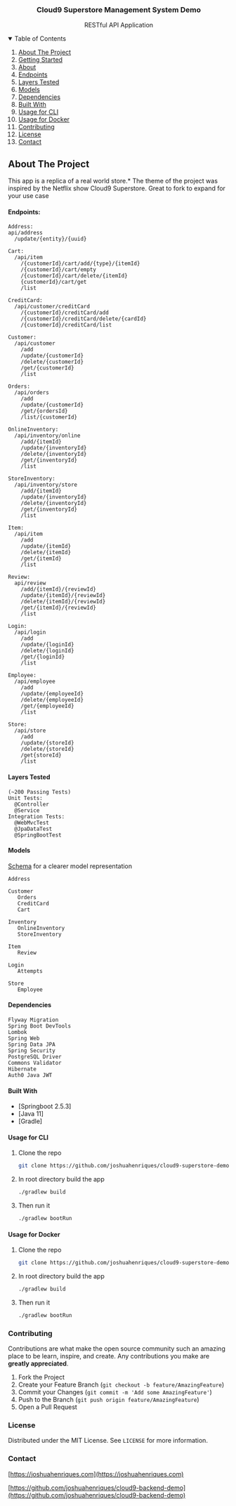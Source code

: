 <p align="center">
  <h3 align="center">Cloud9 Superstore Management System Demo</h3>

<p align="center">
    RESTful API Application

<details open="open">
  <summary>Table of Contents</summary>
  <ol>
    <li>
      <a href="#about-the-project">About The Project</a>
    </li>
    <li>
      <a href="#getting-started">Getting Started</a>
    </li>
    <li><a href="#about-the-project">About</a></li>
    <li><a href="#endpoints">Endpoints</a></li>
    <li><a href="#layers-tested">Layers Tested</a></li>
    <li><a href="#models">Models</a></li>
    <li><a href="#dependencies">Dependencies</a></li>
    <li><a href="#built-with">Built With</a></li>
    <li><a href="#usage-for-cli">Usage for CLI</a></li>
    <li><a href="#usage-for-docker">Usage for Docker</a></li>
    <li><a href="#contributing">Contributing</a></li>
    <li><a href="#license">License</a></li>
    <li><a href="#contact">Contact</a></li>
  </ol>
</details>

<!-- ABOUT THE PROJECT -->
## About The Project
This app is a replica of a real world store.* The theme of the project was inspired by the Netflix show Cloud9 Superstore. Great to fork to expand for your use case

#### Endpoints:
```
Address:
api/address
  /update/{entity}/{uuid}

Cart:
  /api/item
    /{customerId}/cart/add/{type}/{itemId}
    /{customerId}/cart/empty
    /{customerId}/cart/delete/{itemId}
    {customerId}/cart/get
    /list

CreditCard:
  /api/customer/creditCard
    /{customerId}/creditCard/add
    /{customerId}/creditCard/delete/{cardId}
    /{customerId}/creditCard/list

Customer:
  /api/customer
    /add
    /update/{customerId}
    /delete/{customerId}
    /get/{customerId}
    /list

Orders:
  /api/orders
    /add
    /update/{customerId}
    /get/{ordersId}
    /list/{customerId}

OnlineInventory:
  /api/inventory/online
    /add/{itemId}
    /update/{inventoryId}
    /delete/{inventoryId}
    /get/{inventoryId}
    /list

StoreInventory:
  /api/inventory/store
    /add/{itemId}
    /update/{inventoryId}
    /delete/{inventoryId}
    /get/{inventoryId}
    /list

Item:
  /api/item
    /add
    /update/{itemId}
    /delete/{itemId}
    /get/{itemId}
    /list

Review:
  api/review
    /add/{itemId}/{reviewId}
    /update/{itemId}/{reviewId}
    /delete/{itemId}/{reviewId}
    /get/{itemId}/{reviewId}
    /list

Login:
  /api/login
    /add
    /update/{loginId}
    /delete/{loginId}
    /get/{loginId}
    /list

Employee:
  /api/employee
    /add
    /update/{employeeId}
    /delete/{employeeId}
    /get/{employeeId}
    /list
    
Store:
  /api/store
    /add
    /update/{storeId}
    /delete/{storeId}
    /get{storeId}
    /list
```

#### Layers Tested
```
(~200 Passing Tests)
Unit Tests:
  @Controller 
  @Service
Integration Tests:
  @WebMvcTest
  @JpaDataTest
  @SpringBootTest 
```

#### Models
<a href="https://github.com/JoshuaHenriques/cloud9-superstore-backend-demo/blob/master/src/main/resources/db/migration/V0_0_1__create_cloud9_schema.sql">Schema</a> for a clearer model representation
```
Address

Customer
   Orders
   CreditCard
   Cart
   
Inventory
   OnlineInventory
   StoreInventory
   
Item
   Review
   
Login
   Attempts
   
Store
   Employee
```

#### Dependencies
```
Flyway Migration
Spring Boot DevTools
Lombok
Spring Web
Spring Data JPA
Spring Security
PostgreSQL Driver
Commons Validator
Hibernate
Auth0 Java JWT
```

#### Built With
* [Springboot 2.5.3]
* [Java 11]
* [Gradle]

#### Usage for CLI
1. Clone the repo
   ```sh
   git clone https://github.com/joshuahenriques/cloud9-superstore-demo.git
   ```
3. In root directory build the app
   ```sh
   ./gradlew build
   ```
4. Then run it
   ```sh
   ./gradlew bootRun
   ```

#### Usage for Docker
1. Clone the repo
   ```sh
   git clone https://github.com/joshuahenriques/cloud9-superstore-demo.git
   ```
3. In root directory build the app
   ```sh
   ./gradlew build
   ```
4. Then run it
   ```sh
   ./gradlew bootRun
   ```

### Contributing
Contributions are what make the open source community such an amazing place to be learn, inspire, and create. Any contributions you make are **greatly appreciated**.

1. Fork the Project
2. Create your Feature Branch (`git checkout -b feature/AmazingFeature`)
3. Commit your Changes (`git commit -m 'Add some AmazingFeature'`)
4. Push to the Branch (`git push origin feature/AmazingFeature`)
5. Open a Pull Request

### License
Distributed under the MIT License. See `LICENSE` for more information.

### Contact
[https://joshuahenriques.com](https://joshuahenriques.com)

[https://github.com/joshuahenriques/cloud9-backend-demo](https://github.com/joshuahenriques/cloud9-backend-demo)
